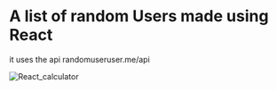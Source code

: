 # A list of random Users made using React

it uses the api randomuseruser.me/api

![React_calculator](https://github.com/nmbock/Random_Users_List/assets/86528002/5a056b54-7221-487d-9f83-81b82a5b979d)
